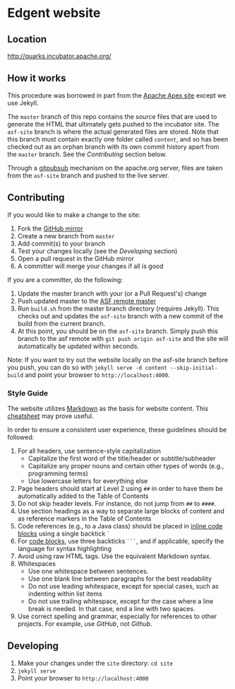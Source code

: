 <!--
{% comment %}
Licensed to the Apache Software Foundation (ASF) under one or more
contributor license agreements.  See the NOTICE file distributed with
this work for additional information regarding copyright ownership.
The ASF licenses this file to you under the Apache License, Version 2.0
(the "License"); you may not use this file except in compliance with
the License.  You may obtain a copy of the License at

http://www.apache.org/licenses/LICENSE-2.0

Unless required by applicable law or agreed to in writing, software
distributed under the License is distributed on an "AS IS" BASIS,
WITHOUT WARRANTIES OR CONDITIONS OF ANY KIND, either express or implied.
See the License for the specific language governing permissions and
limitations under the License.
{% endcomment %}
-->

# Edgent website

## Location

http://quarks.incubator.apache.org/

## How it works

This procedure was borrowed in part from the [Apache Apex site](https://git-wip-us.apache.org/repos/asf?p=incubator-apex-site.git) except we use Jekyll.

The `master` branch of this repo contains the source files that are used to generate the HTML that ultimately gets pushed to the incubator site. The `asf-site` branch is where the actual generated files are stored. Note that this branch must contain exactly one folder called `content`, and so has been checked out as an orphan branch with its own commit history apart from the `master` branch. See the *Contributing* section below.

Through a [gitpubsub](http://www.apache.org/dev/gitpubsub.html) mechanism on the apache.org server, files are taken from the `asf-site` branch and pushed to the live server.

## Contributing

If you would like to make a change to the site:

1. Fork the [GitHub mirror](https://github.com/apache/incubator-quarks-website)
2. Create a new branch from `master`
3. Add commit(s) to your branch
4. Test your changes locally (see the *Developing* section)
5. Open a pull request in the GitHub mirror
6. A committer will merge your changes if all is good

If you are a committer, do the following:

1. Update the master branch with your (or a Pull Request's) change
2. Push updated master to the [ASF remote master](https://git-wip-us.apache.org/repos/asf/incubator-quarks-site.git)
3. Run `build.sh` from the master branch directory (requires Jekyll). This checks out and updates the `asf-site` branch with a new commit of the build from the current branch.
4. At this point, you should be on the `asf-site` branch. Simply push this branch to the asf remote with `git push origin asf-site` and the site will automatically be updated within seconds.

Note: If you want to try out the website locally on the asf-site branch before you push, you can do so with `jekyll serve -d content --skip-initial-build` and point your browser to `http://localhost:4000`.

### Style Guide

The website utilizes [Markdown](http://daringfireball.net/projects/markdown/) as the basis for website content. This [cheatsheet](https://github.com/adam-p/markdown-here/wiki/Markdown-Cheatsheet) may prove useful.

In order to ensure a consistent user experience, these guidelines should be followed:

1. For all headers, use sentence-style capitalization
   * Capitalize the first word of the title/header or subtitle/subheader
   * Capitalize any proper nouns and certain other types of words (e.g., programming terms)
   * Use lowercase letters for everything else
2. Page headers should start at Level 2 using `##` in order to have them be automatically added to the Table of Contents
3. Do not skip header levels. For instance, do not jump from `##` to `####`.
4. Use section headings as a way to separate large blocks of content and as reference markers in the Table of Contents
5. Code references (e.g., to a Java class) should be placed in [inline code blocks](https://github.com/adam-p/markdown-here/wiki/Markdown-Cheatsheet#code) using a single backtick `` ` ``
6. For [code blocks](https://github.com/adam-p/markdown-here/wiki/Markdown-Cheatsheet#code), use three backticks `` ``` ``, and if applicable, specify the language for syntax highlighting
7. Avoid using raw HTML tags. Use the equivalent Markdown syntax.
8. Whitespaces
   * Use one whitespace between sentences.
   * Use one blank line between paragraphs for the best readability
   * Do not use leading whitespace, except for special cases, such as indenting within list items
   * Do not use trailing whitespace, except for the case where a line break is needed. In that case, end a line with two spaces.
9. Use correct spelling and grammar, especially for references to other projects. For example, use *GitHub*, not *Github*.

## Developing

1. Make your changes under the `site` directory: `cd site`
2. `jekyll serve`
3. Point your browser to `http://localhost:4000`
